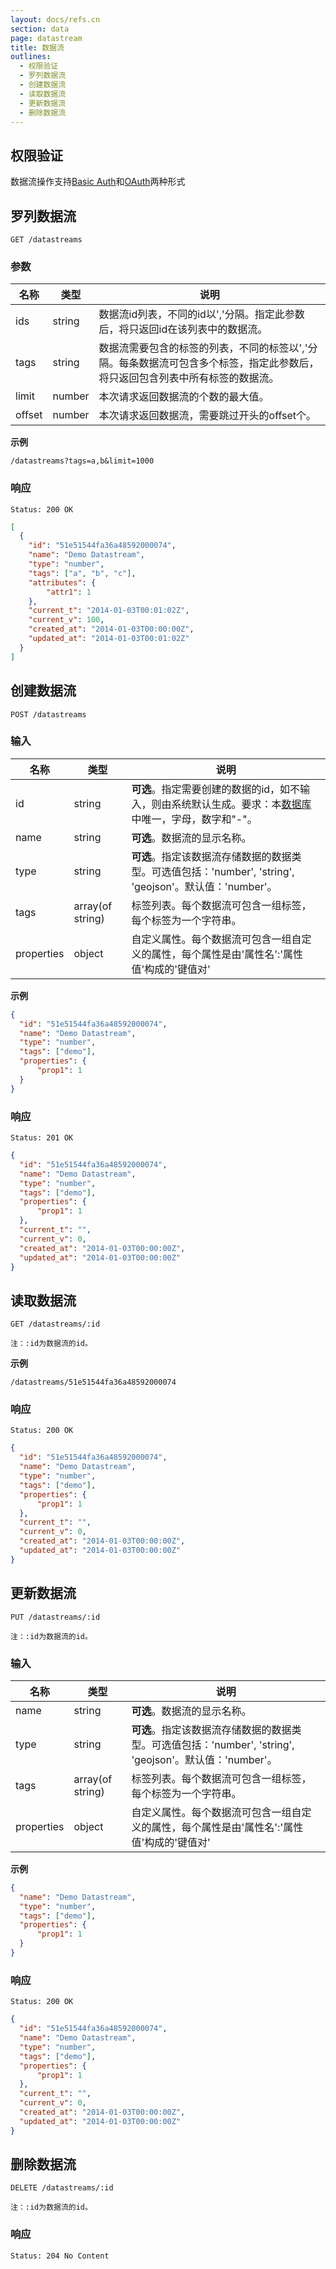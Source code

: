```yaml
---
layout: docs/refs.cn
section: data
page: datastream
title: 数据流
outlines:
  - 权限验证
  - 罗列数据流
  - 创建数据流
  - 读取数据流
  - 更新数据流
  - 删除数据流
---
```


## 权限验证

数据流操作支持[Basic Auth][auth]和[OAuth][auth]两种形式

## 罗列数据流

```
GET /datastreams
```

### 参数
| 名称        | 类型    | 说明 |
| ---------- | ------ | ------------------------------------------------------ |
| ids        | string | 数据流id列表，不同的id以','分隔。指定此参数后，将只返回id在该列表中的数据流。 |
| tags       | string | 数据流需要包含的标签的列表，不同的标签以','分隔。每条数据流可包含多个标签，指定此参数后，将只返回包含列表中所有标签的数据流。 |
| limit      | number | 本次请求返回数据流的个数的最大值。 |
| offset     | number | 本次请求返回数据流，需要跳过开头的offset个。 |

**示例**

```
/datastreams?tags=a,b&limit=1000
```

### 响应

```
Status: 200 OK
```

```json
[
  {
    "id": "51e51544fa36a48592000074",
    "name": "Demo Datastream",
    "type": "number",
    "tags": ["a", "b", "c"],
    "attributes": {
        "attr1": 1
    },
    "current_t": "2014-01-03T00:01:02Z",
    "current_v": 100,
    "created_at": "2014-01-03T00:00:00Z",
    "updated_at": "2014-01-03T00:01:02Z"
  }
]
```

## 创建数据流

```
POST /datastreams
```

### 输入
| 名称        | 类型             | 说明 |
| ---------- | ---------------- | ------------------------------------------------------ |
| id         | string           | **可选**。指定需要创建的数据的id，如不输入，则由系统默认生成。要求：本[数据库][database]中唯一，字母，数字和"-"。 |
| name       | string           | **可选**。数据流的显示名称。 |
| type       | string           | **可选**。指定该数据流存储数据的数据类型。可选值包括：'number', 'string', 'geojson'。默认值：'number'。 |
| tags       | array(of string) | 标签列表。每个数据流可包含一组标签，每个标签为一个字符串。 |
| properties | object           | 自定义属性。每个数据流可包含一组自定义的属性，每个属性是由'属性名':'属性值'构成的'键值对' |

**示例**

```json
{
  "id": "51e51544fa36a48592000074",
  "name": "Demo Datastream",
  "type": "number",
  "tags": ["demo"],
  "properties": {
      "prop1": 1
  }
}
```

### 响应

```
Status: 201 OK
```

```json
{
  "id": "51e51544fa36a48592000074",
  "name": "Demo Datastream",
  "type": "number",
  "tags": ["demo"],
  "properties": {
      "prop1": 1
  },
  "current_t": "",
  "current_v": 0,
  "created_at": "2014-01-03T00:00:00Z",
  "updated_at": "2014-01-03T00:00:00Z"
}
```

## 读取数据流

```
GET /datastreams/:id

注：:id为数据流的id。
```

**示例**

```
/datastreams/51e51544fa36a48592000074
```
### 响应

```
Status: 200 OK
```

```json
{
  "id": "51e51544fa36a48592000074",
  "name": "Demo Datastream",
  "type": "number",
  "tags": ["demo"],
  "properties": {
      "prop1": 1
  },
  "current_t": "",
  "current_v": 0,
  "created_at": "2014-01-03T00:00:00Z",
  "updated_at": "2014-01-03T00:00:00Z"
}
```

## 更新数据流

```
PUT /datastreams/:id

注：:id为数据流的id。
```

### 输入
| 名称        | 类型             | 说明 |
| ---------- | ---------------- | ------------------------------------------------------ |
| name       | string           | **可选**。数据流的显示名称。 |
| type       | string           | **可选**。指定该数据流存储数据的数据类型。可选值包括：'number', 'string', 'geojson'。默认值：'number'。 |
| tags       | array(of string) | 标签列表。每个数据流可包含一组标签，每个标签为一个字符串。 |
| properties | object           | 自定义属性。每个数据流可包含一组自定义的属性，每个属性是由'属性名':'属性值'构成的'键值对' |

**示例**
```json
{
  "name": "Demo Datastream",
  "type": "number",
  "tags": ["demo"],
  "properties": {
      "prop1": 1
  }
}
```

### 响应

```
Status: 200 OK
```

```json
{
  "id": "51e51544fa36a48592000074",
  "name": "Demo Datastream",
  "type": "number",
  "tags": ["demo"],
  "properties": {
      "prop1": 1
  },
  "current_t": "",
  "current_v": 0,
  "created_at": "2014-01-03T00:00:00Z",
  "updated_at": "2014-01-03T00:00:00Z"
}
```

## 删除数据流

```
DELETE /datastreams/:id

注：:id为数据流的id。
```

### 响应

```
Status: 204 No Content
```

[auth]: /cn/docs/refs/basics/auth.html
[database]: /cn/docs/guides/data/database.html
